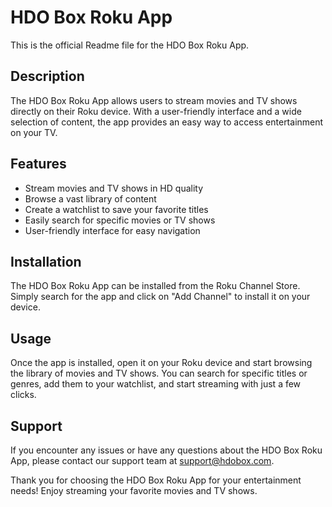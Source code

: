 # HDO Box Roku App

This is the official Readme file for the HDO Box Roku App. 

## Description
The HDO Box Roku App allows users to stream movies and TV shows directly on their Roku device. With a user-friendly interface and a wide selection of content, the app provides an easy way to access entertainment on your TV.

## Features
- Stream movies and TV shows in HD quality
- Browse a vast library of content
- Create a watchlist to save your favorite titles
- Easily search for specific movies or TV shows
- User-friendly interface for easy navigation

## Installation
The HDO Box Roku App can be installed from the Roku Channel Store. Simply search for the app and click on "Add Channel" to install it on your device.

## Usage
Once the app is installed, open it on your Roku device and start browsing the library of movies and TV shows. You can search for specific titles or genres, add them to your watchlist, and start streaming with just a few clicks.

## Support
If you encounter any issues or have any questions about the HDO Box Roku App, please contact our support team at support@hdobox.com.

Thank you for choosing the HDO Box Roku App for your entertainment needs! Enjoy streaming your favorite movies and TV shows.
